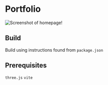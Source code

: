 # Portfolio
![Screenshot of homepage!](https://github.com/Sean-Leishman/portfolio/assets/github/home.png) 

## Build 
Build using instructions found from `package.json` 

## Prerequisites 
`three.js`
`vite`

